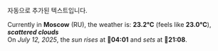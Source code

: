 
자동으로 추가된 텍스트입니다.

<!--START_SECTION:weather:moscow-->
Currently in **Moscow** (RU), the weather is: **23.2°C** (feels like **23.0°C**), ***scattered clouds***<br/>
On *July 12, 2025*, the *sun rises* at 🌅**04:01** and *sets* at 🌇**21:08**.
<!--END_SECTION:weather-->
